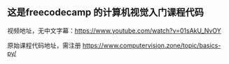 ## 这是freecodecamp 的计算机视觉入门课程代码

视频地址，无中文字幕：https://www.youtube.com/watch?v=01sAkU_NvOY

原始课程代码地址，需注册 https://www.computervision.zone/topic/basics-py/

